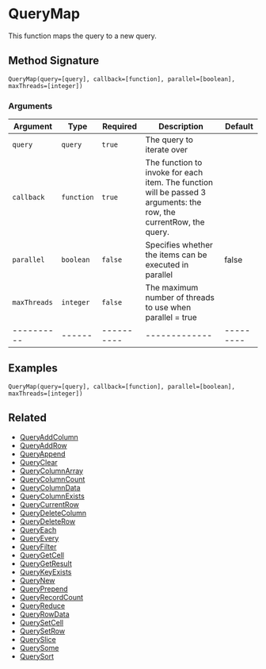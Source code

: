 # QueryMap

This function maps the query to a new query.

## Method Signature

```
QueryMap(query=[query], callback=[function], parallel=[boolean], maxThreads=[integer])
```

### Arguments

| Argument     | Type       | Required   | Description                                                                                                        | Default   |
| ------------ | ---------- | ---------- | ------------------------------------------------------------------------------------------------------------------ | --------- |
| `query`      | `query`    | `true`     | The query to iterate over                                                                                          |           |
| `callback`   | `function` | `true`     | The function to invoke for each item. The function will be passed 3 arguments: the row, the currentRow, the query. |           |
| `parallel`   | `boolean`  | `false`    | Specifies whether the items can be executed in parallel                                                            | false     |
| `maxThreads` | `integer`  | `false`    | The maximum number of threads to use when parallel = true                                                          |           |
| ----------   | ------     | ---------- | -------------                                                                                                      | --------- |

## Examples

```
QueryMap(query=[query], callback=[function], parallel=[boolean], maxThreads=[integer])
```

## Related

* [QueryAddColumn](queryaddcolumn.md)
* [QueryAddRow](queryaddrow.md)
* [QueryAppend](queryappend.md)
* [QueryClear](queryclear.md)
* [QueryColumnArray](querycolumnarray.md)
* [QueryColumnCount](querycolumncount.md)
* [QueryColumnData](querycolumndata.md)
* [QueryColumnExists](querycolumnexists.md)
* [QueryCurrentRow](querycurrentrow.md)
* [QueryDeleteColumn](querydeletecolumn.md)
* [QueryDeleteRow](querydeleterow.md)
* [QueryEach](queryeach.md)
* [QueryEvery](queryevery.md)
* [QueryFilter](queryfilter.md)
* [QueryGetCell](querygetcell.md)
* [QueryGetResult](querygetresult.md)
* [QueryKeyExists](querykeyexists.md)
* [QueryNew](querynew.md)
* [QueryPrepend](queryprepend.md)
* [QueryRecordCount](queryrecordcount.md)
* [QueryReduce](queryreduce.md)
* [QueryRowData](queryrowdata.md)
* [QuerySetCell](querysetcell.md)
* [QuerySetRow](querysetrow.md)
* [QuerySlice](queryslice.md)
* [QuerySome](querysome.md)
* [QuerySort](querysort.md)
